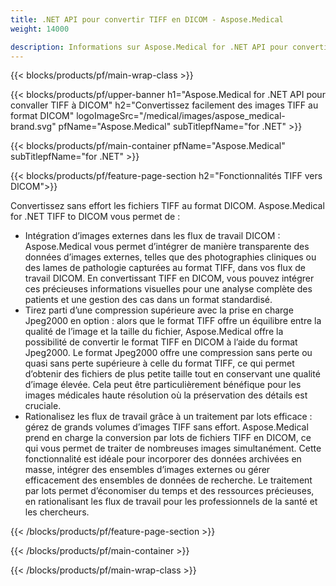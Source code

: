 ```yaml
---
title: .NET API pour convertir TIFF en DICOM - Aspose.Medical
weight: 14000

description: Informations sur Aspose.Medical for .NET API pour convertir TIFF en DICOM
---
```


{{< blocks/products/pf/main-wrap-class >}}

{{< blocks/products/pf/upper-banner h1="Aspose.Medical for .NET API pour convaller TIFF à DICOM" h2="Convertissez facilement des images TIFF au format DICOM" logoImageSrc="/medical/images/aspose_medical-brand.svg" pfName="Aspose.Medical" subTitlepfName="for .NET" >}}

{{< blocks/products/pf/main-container pfName="Aspose.Medical" subTitlepfName="for .NET" >}}

{{< blocks/products/pf/feature-page-section h2="Fonctionnalités TIFF vers DICOM">}}

<p>Convertissez sans effort les fichiers TIFF au format DICOM. Aspose.Medical for .NET TIFF to DICOM vous permet de :</p>

<ul>
<li>Intégration d’images externes dans les flux de travail DICOM : Aspose.Medical vous permet d’intégrer de manière transparente des données d’images externes, telles que des photographies cliniques ou des lames de pathologie capturées au format TIFF, dans vos flux de travail DICOM. En convertissant TIFF en DICOM, vous pouvez intégrer ces précieuses informations visuelles pour une analyse complète des patients et une gestion des cas dans un format standardisé.</li>
<li>Tirez parti d’une compression supérieure avec la prise en charge Jpeg2000 en option : alors que le format TIFF offre un équilibre entre la qualité de l’image et la taille du fichier, Aspose.Medical offre la possibilité de convertir le format TIFF en DICOM à l’aide du format Jpeg2000. Le format Jpeg2000 offre une compression sans perte ou quasi sans perte supérieure à celle du format TIFF, ce qui permet d’obtenir des fichiers de plus petite taille tout en conservant une qualité d’image élevée. Cela peut être particulièrement bénéfique pour les images médicales haute résolution où la préservation des détails est cruciale.</li>
<li>Rationalisez les flux de travail grâce à un traitement par lots efficace : gérez de grands volumes d’images TIFF sans effort. Aspose.Medical prend en charge la conversion par lots de fichiers TIFF en DICOM, ce qui vous permet de traiter de nombreuses images simultanément. Cette fonctionnalité est idéale pour incorporer des données archivées en masse, intégrer des ensembles d’images externes ou gérer efficacement des ensembles de données de recherche. Le traitement par lots permet d’économiser du temps et des ressources précieuses, en rationalisant les flux de travail pour les professionnels de la santé et les chercheurs.</li>
</ul>

{{< /blocks/products/pf/feature-page-section >}}

{{< /blocks/products/pf/main-container >}}

{{< /blocks/products/pf/main-wrap-class >}}